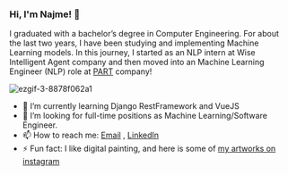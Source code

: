 
### Hi, I'm Najme! 👋

I graduated with a bachelor’s degree in Computer Engineering. For about the last two years, I have been studying and implementing Machine Learning models. In this journey, I started as an NLP intern at Wise Intelligent Agent company and then moved into an Machine Learning Engineer (NLP) role at [PART](https://www.linkedin.com/company/partdp-ai/) company!

![ezgif-3-8878f062a1](https://user-images.githubusercontent.com/42568062/173987412-6ada4b6d-e3ed-4818-b92a-55e075bc47f7.gif)



- 🌱 I’m currently learning Django RestFramework and VueJS 
- 🤔 I’m looking for full-time positions as Machine Learning/Software Engineer. 
- 📫 How to reach me: [Email](najme76habibi@gmail.com) , [LinkedIn](https://www.linkedin.com/in/najme-habibi-66233616b/)
- ⚡ Fun fact: I like digital painting, and here is some of [my artworks on instagram](https://www.instagram.com/nj_me76/)
<!--
**NajmeHabibi/NajmeHabibi** is a ✨ _special_ ✨ repository because its `README.md` (this file) appears on your GitHub profile.

Here are some ideas to get you started:

- 🔭 I’m currently working on ...
- 🌱 I’m currently learning ...
- 👯 I’m looking to collaborate on ...
- 🤔 I’m looking for help with ...
- 💬 Ask me about ...
- 📫 How to reach me: ...
- 😄 Pronouns: ...
- ⚡ Fun fact: ...
-->

